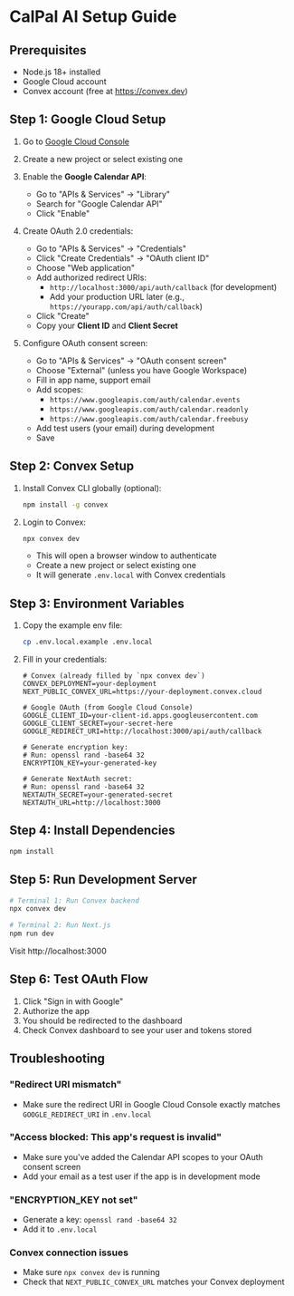 # CalPal AI Setup Guide

## Prerequisites
- Node.js 18+ installed
- Google Cloud account
- Convex account (free at https://convex.dev)

## Step 1: Google Cloud Setup

1. Go to [Google Cloud Console](https://console.cloud.google.com/)
2. Create a new project or select existing one
3. Enable the **Google Calendar API**:
   - Go to "APIs & Services" → "Library"
   - Search for "Google Calendar API"
   - Click "Enable"

4. Create OAuth 2.0 credentials:
   - Go to "APIs & Services" → "Credentials"
   - Click "Create Credentials" → "OAuth client ID"
   - Choose "Web application"
   - Add authorized redirect URIs:
     - `http://localhost:3000/api/auth/callback` (for development)
     - Add your production URL later (e.g., `https://yourapp.com/api/auth/callback`)
   - Click "Create"
   - Copy your **Client ID** and **Client Secret**

5. Configure OAuth consent screen:
   - Go to "APIs & Services" → "OAuth consent screen"
   - Choose "External" (unless you have Google Workspace)
   - Fill in app name, support email
   - Add scopes:
     - `https://www.googleapis.com/auth/calendar.events`
     - `https://www.googleapis.com/auth/calendar.readonly`
     - `https://www.googleapis.com/auth/calendar.freebusy`
   - Add test users (your email) during development
   - Save

## Step 2: Convex Setup

1. Install Convex CLI globally (optional):
   ```bash
   npm install -g convex
   ```

2. Login to Convex:
   ```bash
   npx convex dev
   ```
   - This will open a browser window to authenticate
   - Create a new project or select existing one
   - It will generate `.env.local` with Convex credentials

## Step 3: Environment Variables

1. Copy the example env file:
   ```bash
   cp .env.local.example .env.local
   ```

2. Fill in your credentials:
   ```env
   # Convex (already filled by `npx convex dev`)
   CONVEX_DEPLOYMENT=your-deployment
   NEXT_PUBLIC_CONVEX_URL=https://your-deployment.convex.cloud

   # Google OAuth (from Google Cloud Console)
   GOOGLE_CLIENT_ID=your-client-id.apps.googleusercontent.com
   GOOGLE_CLIENT_SECRET=your-secret-here
   GOOGLE_REDIRECT_URI=http://localhost:3000/api/auth/callback

   # Generate encryption key:
   # Run: openssl rand -base64 32
   ENCRYPTION_KEY=your-generated-key

   # Generate NextAuth secret:
   # Run: openssl rand -base64 32
   NEXTAUTH_SECRET=your-generated-secret
   NEXTAUTH_URL=http://localhost:3000
   ```

## Step 4: Install Dependencies

```bash
npm install
```

## Step 5: Run Development Server

```bash
# Terminal 1: Run Convex backend
npx convex dev

# Terminal 2: Run Next.js
npm run dev
```

Visit http://localhost:3000

## Step 6: Test OAuth Flow

1. Click "Sign in with Google"
2. Authorize the app
3. You should be redirected to the dashboard
4. Check Convex dashboard to see your user and tokens stored

## Troubleshooting

### "Redirect URI mismatch"
- Make sure the redirect URI in Google Cloud Console exactly matches `GOOGLE_REDIRECT_URI` in `.env.local`

### "Access blocked: This app's request is invalid"
- Make sure you've added the Calendar API scopes to your OAuth consent screen
- Add your email as a test user if the app is in development mode

### "ENCRYPTION_KEY not set"
- Generate a key: `openssl rand -base64 32`
- Add it to `.env.local`

### Convex connection issues
- Make sure `npx convex dev` is running
- Check that `NEXT_PUBLIC_CONVEX_URL` matches your Convex deployment
